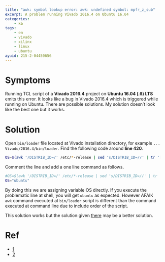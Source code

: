 ```yaml
---
title: "awk: symbol lookup error: awk: undefined symbol: mpfr_z_sub"
excerpt: A problem running Vivado 2016.4 on Ubuntu 16.04
categories:
    - kb
tags:
    - en
    - vivado
    - xilinx
    - linux
    - ubuntu
ayuid: 215-2-04450656
---
```


# Symptoms

Running TCL script of a **Vivado 2016.4** project on **Ubuntu 16.04 (.6) LTS**
emits this error. It looks like a bug in Vivado 2016.4 which is triggered while
running on Ubuntu. There are possible solutions. My solution doesn’t look like
the best one but it works.

# Solution

Open `bin/loader` file located at Vivado installation directory, for example
`... Vivado/2016.4/bin/loader`. Find the following code around **line 420**.

```bash
OS=$(awk '/DISTRIB_ID=/' /etc/*-release | sed 's/DISTRIB_ID=//' | tr '[:upper:]' '[:lower:]')
```

Comment the line and add a one line command as follows.

```bash
#OS=$(awk '/DISTRIB_ID=/' /etc/*-release | sed 's/DISTRIB_ID=//' | tr '[:upper:]' '[:lower:]')
OS="ubuntu"
```

By doing this we are assigning variable OS directly. If you execute the
problematic line at shell, you will get `ubuntu` as expected. However AFAIK
`awk` command executed at `bin/loader` script is different than the command
executed at command line due to include order of the script.

This solution works but the solution given
[there](https://forums.xilinx.com/t5/Installation-and-Licensing/Vivado-2016-4-on-Ubuntu-16-04-LTS-quot-awk-symbol-lookup-error/m-p/756779/highlight/true#M17778)
may be a better solution.

# Ref

* [1](https://forums.xilinx.com/t5/Installation-and-Licensing/Vivado-2016-4-on-Ubuntu-16-04-LTS-quot-awk-symbol-lookup-error/m-p/756779/highlight/true#M17778)
* [2](https://forums.xilinx.com/t5/Installation-and-Licensing/XSCT-symbol-lookup-error-awk-undefined-symbol-mpfr-z-sub/td-p/741141)
